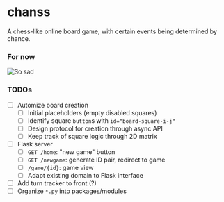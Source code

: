 # chanss
A chess-like online board game, with certain events being determined by chance.

### For now

![So sad](https://media.giphy.com/media/pSWD6t2AH4gdtNqE80/giphy.gif)

### TODOs
- [ ] Automize board creation
	- [ ] Initial placeholders (empty disabled squares)
	- [ ] Identify square `button`s with `id="board-square-i-j"`
	- [ ] Design protocol for creation through async API
	- [ ] Keep track of square logic through 2D matrix
- [ ] Flask server
	- [ ] `GET /home`: "new game" button
	- [ ] `GET /newgame`: generate ID pair, redirect to game
	- [ ] `/game/{id}`: game view
	- [ ] Adapt existing domain to Flask interface
- [ ] Add turn tracker to front (?)
- [ ] Organize `*.py` into packages/modules
